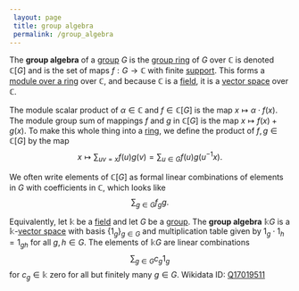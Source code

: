 ```yaml
---
 layout: page
 title: group algebra
 permalink: /group_algebra
---
```

The **group algebra** of a [group](https://defsmath.github.io/DefsMath/group) $G$ is the [group ring](https://defsmath.github.io/DefsMath/group_ring) of $G$ over $\mathbb C$ is denoted $\mathbb C[G]$ and is the set of maps $f:G\to \mathbb C$ with finite [support](https://defsmath.github.io/DefsMath/support). This forms a [module over a ring](https://defsmath.github.io/DefsMath/module_over_a_ring) over $\mathbb C$, and because $\mathbb C$ is a [field](https://defsmath.github.io/DefsMath/field), it is a [vector space](https://defsmath.github.io/DefsMath/vector_space) over $\mathbb C$. 

The module scalar product of $\alpha\in \mathbb C$ and $f\in \mathbb C[G]$ is the map $x\mapsto \alpha\cdot f(x)$. The module group sum of mappings $f$ and $g$ in $\mathbb C[G]$ is the map $x\mapsto f(x)+g(x)$. To make this whole thing into a [ring](https://defsmath.github.io/DefsMath/ring), we define the product of $f,g\in \mathbb C[G]$ by the map$$x\mapsto \sum_{uv=x} f(u)g(v) = \sum_{u\in G} f(u)g(u^{-1}x).$$

We often write elements of $\mathbb C[G]$ as formal linear combinations of elements in $G$ with coefficients in $\mathbb C$, which looks like $$\sum_{g\in G} f_gg.$$ [](https://defsmath.github.io/DefsMath/notes/class_notes/MATH_26700/Lecture_11)

Equivalently, let $\mathbb k$ be a [field](https://defsmath.github.io/DefsMath/field) and let $G$ be a [group](https://defsmath.github.io/DefsMath/group). The **group algebra** $\mathbb k G$ is a $\mathbb k$-[vector space](https://defsmath.github.io/DefsMath/vector_space) with basis $\{1_g\}_{g\in G}$ and multiplication table given by $1_g\cdot 1_h = 1_{gh}$ for all $g,h\in G$. The elements of $\mathbb kG$ are linear combinations $$\sum_{g\in G} c_g1_g$$ for $c_g \in\mathbb k$ zero for all but finitely many $g\in G$.  [](https://defsmath.github.io/DefsMath/Prof-Provided_notes)
Wikidata ID: [Q17019511](https://www.wikidata.org/wiki/Q17019511)